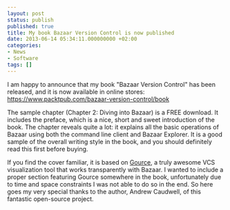 ```yaml
---
layout: post
status: publish
published: true
title: My book Bazaar Version Control is now published
date: 2013-06-14 05:34:11.000000000 +02:00
categories:
- News
- Software
tags: []
---
```

I am happy to announce that my book "Bazaar Version Control" has been released, and it is now available in online stores:
<a href="https://www.packtpub.com/bazaar-version-control/book">https://www.packtpub.com/bazaar-version-control/book</a>

The sample chapter (Chapter 2: Diving into Bazaar) is a FREE download. It includes the preface, which is a nice, short and sweet introduction of the book. The chapter reveals quite a lot: it explains all the basic operations of Bazaar using both the command line client and Bazaar Explorer. It is a good sample of the overall writing style in the book, and you should definitely read this first before buying.

If you find the cover familiar, it is based on <a href="https://code.google.com/p/gource/">Gource</a>, a truly awesome VCS visualization tool that works transparently with Bazaar. I wanted to include a proper section featuring Gource somewhere in the book, unfortunately due to time and space constraints I was not able to do so in the end. So here goes my very special thanks to the author, Andrew Caudwell, of this fantastic open-source project.
